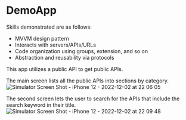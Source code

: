 # DemoApp
Skills demonstrated are as follows:
- MVVM design pattern
- Interacts with servers/APIs/URLs
- Code organization using groups, extension, and so on
- Abstraction and reusability via protocols

This app utilizes a public API to get public APIs.

The main screen lists all the public APIs into sections by category.
![Simulator Screen Shot - iPhone 12 - 2022-12-02 at 22 06 05](https://user-images.githubusercontent.com/65692541/205421935-1d4e14aa-8a99-4146-8eb7-b6db6b90cb95.png)

The second screen lets the user to search for the APIs that include the search keyword in their title.
![Simulator Screen Shot - iPhone 12 - 2022-12-02 at 22 09 48](https://user-images.githubusercontent.com/65692541/205422026-f47d158d-68ab-4824-8e64-89edb494f893.png)
